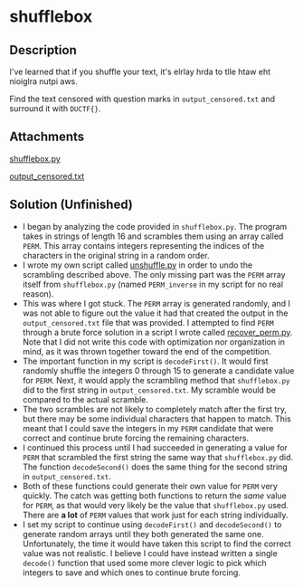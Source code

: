 # shufflebox

## Description

I've learned that if you shuffle your text, it's elrlay hrda to tlle htaw eht nioiglra nutpi aws.

Find the text censored with question marks in <code>output_censored.txt</code>
and surround it with <code>DUCTF{}</code>.

## Attachments

[shufflebox.py](https://github.com/rstacks/DownUnderCTF2024-writeup/blob/master/crypto/shufflebox_UNFINISHED/attachments/shufflebox.py)

[output_censored.txt](https://github.com/rstacks/DownUnderCTF2024-writeup/blob/master/crypto/shufflebox_UNFINISHED/attachments/output_censored.txt)

## Solution (Unfinished)

- I began by analyzing the code provided in <code>shufflebox.py</code>. The program takes in strings of length 16 and scrambles them using an array
called <code>PERM</code>. This array contains integers representing the indices of the characters in the original string in a random order.
- I wrote my own script called [unshuffle.py](https://github.com/rstacks/DownUnderCTF2024-writeup/blob/master/crypto/shufflebox_UNFINISHED/unshuffle.py) in order to undo the scrambling described above. The only missing part was the <code>PERM</code> array itself from <code>shufflebox.py</code> (named <code>PERM_inverse</code> in my script for no real reason).
- This was where I got stuck. The <code>PERM</code> array is generated randomly, and I was not able to figure out the value it had that created the output in the <code>output_censored.txt</code> file that was provided. I attempted to find <code>PERM</code> through a brute force solution in a script I wrote called [recover_perm.py](https://github.com/rstacks/DownUnderCTF2024-writeup/blob/master/crypto/shufflebox_UNFINISHED/recover_perm.py). Note that I did not write this code with optimization nor organization in mind, as it was thrown together toward the end of the competition.
- The important function in my script is <code>decodeFirst()</code>. It would first randomly shuffle the integers 0 through 15 to generate a candidate value for <code>PERM</code>. Next, it would apply the scrambling method that <code>shufflebox.py</code> did to the first string in <code>output_censored.txt</code>. My scramble would be compared to the actual scramble.
- The two scrambles are not likely to completely match after the first try, but there may be some individual characters that happen to match. This meant that I could save the integers in my <code>PERM</code> candidate that were correct and continue brute forcing the remaining characters.
- I continued this process until I had succeeded in generating a value for <code>PERM</code> that scrambled the first string the same way that <code>shufflebox.py</code> did. The function <code>decodeSecond()</code> does the same thing for the second string in <code>output_censored.txt</code>.
- Both of these functions could generate their own value for <code>PERM</code> very quickly. The catch was getting both functions to return the _same_
value for <code>PERM</code>, as that would very likely be the value that <code>shufflebox.py</code> used. There are **a lot** of <code>PERM</code> values that work just for each string individually.
- I set my script to continue using <code>decodeFirst()</code> and <code>decodeSecond()</code> to generate random arrays until they both generated the same one. Unfortunately, the time it would have taken this script to find the correct value was not realistic. I believe I could have instead written a single <code>decode()</code> function that used some more clever logic to pick which integers to save and which ones to continue brute forcing.
